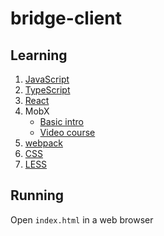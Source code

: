 # bridge-client

## Learning
1. [JavaScript](https://developer.mozilla.org/en-US/docs/Web/JavaScript)
2. [TypeScript](https://www.typescriptlang.org/docs/handbook/typescript-in-5-minutes.html)
3. [React](https://reactjs.org/docs/hello-world.html)
4. MobX
	* [Basic intro](https://mobx.js.org/getting-started.html)
	* [Video course](https://egghead.io/courses/manage-complex-state-in-react-apps-with-mobx)
5. [webpack](https://webpack.js.org/concepts/)
6. [CSS](https://developer.mozilla.org/en-US/docs/Web/CSS)
7. [LESS](http://lesscss.org/#overview)

## Running
Open `index.html` in a web browser

